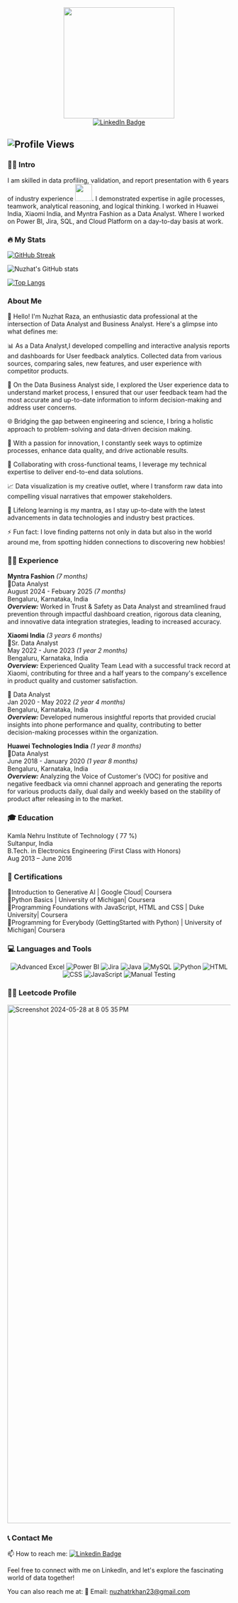 <div id="header" align="center">
  <img src="https://media0.giphy.com/media/l46Cy1rHbQ92uuLXa/200.webp?cid=ecf05e47rusmlgxmhafboutz3nq4kt24po9zfcjkbh3ji723&ep=v1_gifs_search&rid=200.webp&ct=g" width="250"/>
</div>

<div align="center">
  <a href="https://www.linkedin.com/in/nuzhat-raza-khan/">
    <img src="https://img.shields.io/badge/LinkedIn-blue?style=for-the-badge&logo=linkedin&logoColor=white" alt="LinkedIn Badge"/>
  </a>
</div>

![Profile Views](https://komarev.com/ghpvc/?username=Nuzhat-Raza&label=Profile+Views&color=red)
---

### :woman_technologist: Intro

I am skilled in data profiling, validation, and report presentation with 6 years of industry experience <img src="https://media0.giphy.com/media/RbDKaczqWovIugyJmW/200.webp?cid=ecf05e47t4dteema5zl5p2h02weqvl0bvxe07covum427o3d&ep=v1_gifs_search&rid=200.webp&ct=g" width="38">. I demonstrated expertise in agile processes, teamwork, analytical reasoning, and logical thinking. I worked in Huawei India, Xiaomi India, and Myntra Fashion as a Data Analyst. Where I worked on  Power BI, Jira, SQL, and Cloud Platform on a day-to-day basis at work.
### :fire: My Stats 
[![GitHub Streak](https://github-readme-streak-stats.herokuapp.com?user=Nuzhat-Raza&theme=highcontrast)](https://git.io/streak-stats)

![Nuzhat's GitHub stats](https://github-readme-stats.vercel.app/api?username=Nuzhat-Raza&show_icons=true&theme=radical)

[![Top Langs](https://github-readme-stats.vercel.app/api/top-langs/?username=Nuzhat-Raza&layout=compact&theme=dracula&langs_count=6&hide_border=true&custom_title=Top%20Languages&title_color=FF69B4)](https://github.com/anuraghazra/github-readme-stats)

### About Me

👩‍ Hello! I'm Nuzhat Raza, an enthusiastic data professional at the intersection of Data Analyst and Business Analyst. Here's a glimpse into what defines me:

📊 As a Data Analyst,I developed compelling and interactive analysis reports and dashboards for User feedback analytics.  Collected data from various sources, comparing sales, new features, and user experience with competitor products.

🔧 On the Data Business Analyst side, I explored the User experience data to understand market process, I ensured that our user feedback team had the most accurate and up-to-date information to inform decision-making and address user concerns.

🌐 Bridging the gap between engineering and science, I bring a holistic approach to problem-solving and data-driven decision making.

🚀 With a passion for innovation, I constantly seek ways to optimize processes, enhance data quality, and drive actionable results.

🤝 Collaborating with cross-functional teams, I leverage my technical expertise to deliver end-to-end data solutions.

📈 Data visualization is my creative outlet, where I transform raw data into compelling visual narratives that empower stakeholders.

🌱 Lifelong learning is my mantra, as I stay up-to-date with the latest advancements in data technologies and industry best practices.

⚡ Fun fact: I love finding patterns not only in data but also in the world around me, from spotting hidden connections to discovering new hobbies!

### 🧗‍♀️ Experience 

**Myntra Fashion** _(7 months)_  
:small_orange_diamond:Data Analyst  
August 2024 - Febuary 2025 _(7 months)_  
Bengaluru, Karnataka, India  
_**Overview:**_ Worked in Trust & Safety as Data Analyst and streamlined fraud prevention through impactful dashboard creation, rigorous data cleaning, and innovative data integration strategies, leading to increased accuracy.

**Xiaomi India** _(3 years 6 months)_  
:small_orange_diamond:Sr. Data Analyst  
May 2022 - June 2023 _(1 year 2 months)_  
Bengaluru, Karnataka, India  
_**Overview:**_ Experienced Quality Team Lead with a successful track record at Xiaomi, contributing for three and a half years to the company's excellence in product quality and customer satisfaction.  

:small_orange_diamond: Data Analyst  
Jan 2020 - May 2022 _(2 year 4 months)_  
Bengaluru, Karnataka, India  
_**Overview:**_ Developed numerous insightful reports that provided crucial insights into phone performance and quality, contributing to better decision-making processes within the organization.  

**Huawei Technologies India** _(1 year 8 months)_  
:small_orange_diamond:Data Analyst  
June 2018 - January 2020 _(1 year 8 months)_  
Bengaluru, Karnataka, India  
_**Overview:**_ Analyzing the Voice of Customer's (VOC) for positive and negative feedback via omni channel approach and generating the reports for various products daily, dual daily and weekly based on the stability of product after releasing in
to the market.


### 🎓 Education

Kamla Nehru Institute of Technology ( 77 %)  
Sultanpur, India  
B.Tech. in Electronics Engineering (First Class with Honors)  
Aug 2013 – June 2016  

### :scroll: Certifications

:small_orange_diamond:Introduction to Generative AI | Google Cloud| Coursera  
:small_orange_diamond:Python Basics | University of Michigan| Coursera  
:small_orange_diamond:Programming Foundations with JavaScript, HTML and CSS  | Duke University| Coursera  
:small_orange_diamond:Programming for Everybody (GettingStarted with Python) | University of Michigan| Coursera  

### 💻 Languages and Tools

<p align="center">
  <img src="https://img.shields.io/badge/Advanced_Excel-217346?style=flat-square&logo=microsoft-excel&logoColor=white" alt="Advanced Excel"/>
  <img src="https://img.shields.io/badge/PowerBI-F2C811?style=flat-square&logo=power-bi&logoColor=white" alt="Power BI"/>
  <img src="https://img.shields.io/badge/Jira-0052CC?style=flat-square&logo=jira&logoColor=white" alt="Jira"/> 
  <img src="https://img.shields.io/badge/Java-007396?style=flat-square&logo=java&logoColor=white" alt="Java"/>
  <img src="https://img.shields.io/badge/MySQL-4479A1?style=flat-square&logo=mysql&logoColor=white" alt="MySQL"/>
  <img src="https://img.shields.io/badge/Python-3776AB?style=flat-square&logo=python&logoColor=white" alt="Python"/>
  <img src="https://img.shields.io/badge/HTML-E34F26?style=flat-square&logo=html5&logoColor=white" alt="HTML"/>
  <img src="https://img.shields.io/badge/CSS-1572B6?style=flat-square&logo=css3&logoColor=white" alt="CSS"/>
  <img src="https://img.shields.io/badge/JavaScript-F7DF1E?style=flat-square&logo=javascript&logoColor=white" alt="JavaScript"/>
  <img src="https://img.shields.io/badge/Manual_Testing-FFA500?style=flat-square" alt="Manual Testing"/>
  
</p>

### 🧑‍💻 Leetcode Profile  
<img width="1167" alt="Screenshot 2024-05-28 at 8 05 35 PM" src="https://github.com/Nuzhat-Raza/Nuzhat-Raza/assets/140976114/cd9ee37d-9a32-4248-9cad-1b6491fb2508">



### 📞 Contact Me

📫 How to reach me: [![Linkedin Badge](https://img.shields.io/badge/NuzhatRaza-blue?style=flat&logo=Linkedin&logoColor=white)](https://www.linkedin.com/in/nuzhat-raza-599190208/)


Feel free to connect with me on LinkedIn, and let's explore the fascinating world of data together!

You can also reach me at:
📧 Email: nuzhatrkhan23@gmail.com



